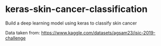 # keras-skin-cancer-classification
 Build a deep learning model using keras to classify skin cancer

Data taken from: https://www.kaggle.com/datasets/agsam23/isic-2019-challenge
